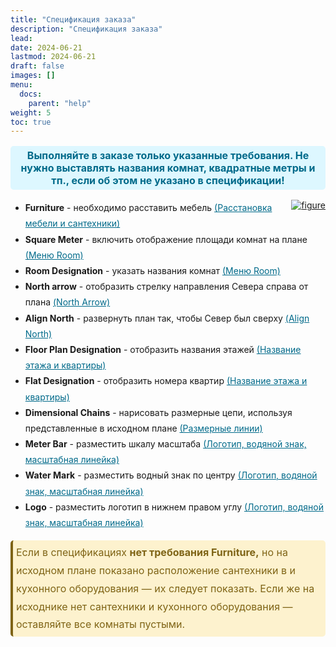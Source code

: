 ```yaml
---
title: "Спецификация заказа"
description: "Спецификация заказа"
lead:
date: 2024-06-21
lastmod: 2024-06-21
draft: false
images: []
menu:
  docs:
    parent: "help"
weight: 5
toc: true
---
```


<head>
<meta charset="utf-8">
<title>Lightbox Example</title>
<link rel="stylesheet" href="https://cdnjs.cloudflare.com/ajax/libs/lightbox2/2.11.0/css/lightbox.css">
</head>
<body>

<div style="text-align: center;">
  <p style="color: #006A8A; background-color: #DDF7FF; padding: 5px; border-radius: 5px; font-size: 16px;">
    <strong>Выполняйте в заказе только указанные требования. Не нужно выставлять названия комнат, квадратные метры и тп., если об этом не указано в спецификации!</strong>
  </p>
</div>

<div style="float: right; margin-left: 20px;">
  <a href="/Screenshot_11(1).png" data-lightbox="example-1">
    <img src="/Screenshot_11(1).png" alt="figure" />
  </a>
</div>

<ul style="line-height: 1.8;">
  <li><strong>Furniture</strong> - необходимо расставить мебель <a href="https://sandy-docs.immoviewer.com/ru/docs/ff_team/ff_workfow/furniture-and-fixtures-placement/" style="color: #006A8A;" target="_blank">(Расстановка мебели и сантехники)</a></li>
  <li><strong>Square Meter</strong> - включить отображение площади комнат на плане <a href="https://sandy-docs.immoviewer.com/ru/docs/ff_team/ff_workfow/room-menu/" style="color: #006A8A;" target="_blank">(Меню Room)</a></li>
  <li><strong>Room Designation</strong> - указать названия комнат <a href="https://sandy-docs.immoviewer.com/ru/docs/ff_team/ff_workfow/room-menu/" style="color: #006A8A;" target="_blank">(Меню Room)</a></li>
  <li><strong>North arrow</strong> - отобразить стрелку направления Севера справа от плана <a href="https://sandy-docs.immoviewer.com/ru/docs/ff_team/ff_workfow/north-arrow/" style="color: #006A8A;" target="_blank">(North Arrow)</a></li>
  <li><strong>Align North</strong> - развернуть план так, чтобы Север был сверху <a href="https://sandy-docs.immoviewer.com/ru/docs/ff_team/ff_workfow/align-north/" style="color: #006A8A;" target="_blank">(Align North)</a></li>
  <li><strong>Floor Plan Designation</strong> - отобразить названия этажей <a href="https://sandy-docs.immoviewer.com/ru/docs/ff_team/ff_workfow/floorplan-and-flat-designation/" style="color: #006A8A;" target="_blank">(Название этажа и квартиры)</a></li>
  <li><strong>Flat Designation</strong> - отобразить номера квартир <a href="https://sandy-docs.immoviewer.com/ru/docs/ff_team/ff_workfow/floorplan-and-flat-designation/" style="color: #006A8A;" target="_blank">(Название этажа и квартиры)</a></li>
  <li><strong>Dimensional Chains</strong> - нарисовать размерные цепи, используя представленные в исходном плане  <a href="https://sandy-docs.immoviewer.com/ru/docs/ff_team/ff_workfow/dimensional-chains/" style="color: #006A8A;" target="_blank">(Размерные линии)</a></li>
  <li><strong>Meter Bar</strong> - разместить шкалу масштаба <a href="https://sandy-docs.immoviewer.com/ru/docs/ff_team/ff_workfow/logo-watermark-meter-bar/" style="color: #006A8A;" target="_blank">(Логотип, водяной знак, масштабная линейка)</a></li>
  <li><strong>Water Mark</strong> - разместить водный знак по центру <a href="https://sandy-docs.immoviewer.com/ru/docs/ff_team/ff_workfow/logo-watermark-meter-bar/" style="color: #006A8A;" target="_blank">(Логотип, водяной знак, масштабная линейка)</a></li>
  <li><strong>Logo</strong> - разместить логотип в нижнем правом углу <a href="https://sandy-docs.immoviewer.com/ru/docs/ff_team/ff_workfow/logo-watermark-meter-bar/" style="color: #006A8A;" target="_blank">(Логотип, водяной знак, масштабная линейка)</a></li>
</ul>

<p style="color: #7F6416; background-color: #FDF2CE; padding: 5px; border-radius: 5px; font-size: 16px; line-height: 1.8; border-left: 4px solid #7F6416;">
  Eсли в спецификациях <strong>нет требования Furniture,</strong> но на исходном плане показано расположение сантехники в и кухонного оборудования — их следует показать.
  Если же на исходнике нет сантехники и кухонного оборудования — оставляйте все комнаты пустыми.
</p>

<script src="https://cdnjs.cloudflare.com/ajax/libs/jquery/3.3.1/jquery.min.js"></script>
<script src="https://stackpath.bootstrapcdn.com/bootstrap/4.3.1/js/bootstrap.min.js"></script>
<script src="https://cdnjs.cloudflare.com/ajax/libs/lightbox2/2.11.0/js/lightbox.js"></script>
</body>
